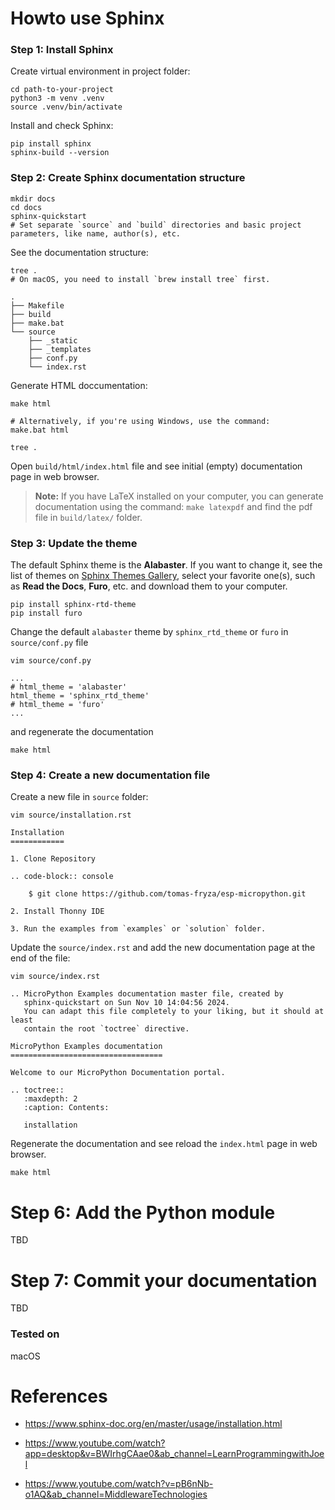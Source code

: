 # Howto use Sphinx

### Step 1: Install Sphinx

Create virtual environment in project folder:

```shell
cd path-to-your-project
python3 -m venv .venv
source .venv/bin/activate
```

Install and check Sphinx:

```shell
pip install sphinx
sphinx-build --version
```

### Step 2: Create Sphinx documentation structure

```shell
mkdir docs
cd docs
sphinx-quickstart
# Set separate `source` and `build` directories and basic project parameters, like name, author(s), etc.
```

See the documentation structure:

```shell
tree .
# On macOS, you need to install `brew install tree` first.

.
├── Makefile
├── build
├── make.bat
└── source
    ├── _static
    ├── _templates
    ├── conf.py
    └── index.rst
```

Generate HTML doccumentation:

```shell
make html

# Alternatively, if you're using Windows, use the command:
make.bat html

tree .
```

Open `build/html/index.html` file and see initial (empty) documentation page in web browser.

> **Note:** If you have LaTeX installed on your computer, you can generate documentation using the command: `make latexpdf` and find the pdf file in `build/latex/` folder.

### Step 3: Update the theme

The default Sphinx theme is the **Alabaster**. If you want to change it, see the list of themes on [Sphinx Themes Gallery](https://sphinx-themes.org/), select your favorite one(s), such as **Read the Docs**, **Furo**, etc. and download them to your computer.

```
pip install sphinx-rtd-theme
pip install furo
```

Change the default `alabaster` theme by `sphinx_rtd_theme` or `furo` in `source/conf.py` file

```shell
vim source/conf.py

...
# html_theme = 'alabaster'
html_theme = 'sphinx_rtd_theme'
# html_theme = 'furo'
...
```

and regenerate the documentation

```shell
make html
```

### Step 4: Create a new documentation file

Create a new file in `source` folder:

```shell
vim source/installation.rst

Installation
============

1. Clone Repository

.. code-block:: console

    $ git clone https://github.com/tomas-fryza/esp-micropython.git

2. Install Thonny IDE

3. Run the examples from `examples` or `solution` folder.
```

Update the `source/index.rst` and add the new documentation page at the end of the file:

```shell
vim source/index.rst

.. MicroPython Examples documentation master file, created by
   sphinx-quickstart on Sun Nov 10 14:04:56 2024.
   You can adapt this file completely to your liking, but it should at least
   contain the root `toctree` directive.

MicroPython Examples documentation
==================================

Welcome to our MicroPython Documentation portal.

.. toctree::
   :maxdepth: 2
   :caption: Contents:

   installation
```

Regenerate the documentation and see reload the `index.html` page in web browser.

```shell
make html
```




Step 6: Add the Python module
=============================

TBD



Step 7: Commit your documentation
=================================

TBD



### Tested on

macOS



References
==========

- https://www.sphinx-doc.org/en/master/usage/installation.html

- https://www.youtube.com/watch?app=desktop&v=BWIrhgCAae0&ab_channel=LearnProgrammingwithJoel

- https://www.youtube.com/watch?v=pB6nNb-o1AQ&ab_channel=MiddlewareTechnologies
